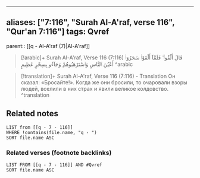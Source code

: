 
---
aliases: ["7:116", "Surah Al-A'raf, verse 116", "Qur'an 7:116"]
tags: Qvref
---

parent:: [[q - Al-A'raf (7)|Al-A'raf]]

> [!arabic]+ Surah Al-A'raf, Verse 116 (7:116)
> <span class="quran-arabic">قَالَ أَلْقُوا۟ ۖ فَلَمَّآ أَلْقَوْا۟ سَحَرُوٓا۟ أَعْيُنَ ٱلنَّاسِ وَٱسْتَرْهَبُوهُمْ وَجَآءُو بِسِحْرٍ عَظِيمٍ</span>
^arabic

> [!translation]+ Surah Al-A'raf, Verse 116 (7:116) - Translation
> Он сказал: «Бросайте!». Когда же они бросили, то очаровали взоры людей, вселили в них страх и явили великое колдовство.
^translation



## Related notes
```dataview
LIST from [[q - 7 - 116]]
WHERE !contains(file.name, "q - ")
SORT file.name ASC
```

### Related verses (footnote backlinks)
```dataview
LIST FROM [[q - 7 - 116]] AND #Qvref
SORT file.name ASC
```

